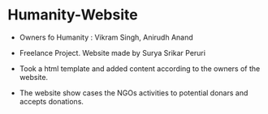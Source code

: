 # Humanity-Website

- Owners fo Humanity : Vikram Singh, Anirudh Anand

- Freelance Project. Website made by Surya Srikar Peruri

- Took a html template and added content according to the owners of the website.

- The website show cases the NGOs activities to potential donars and accepts donations.
